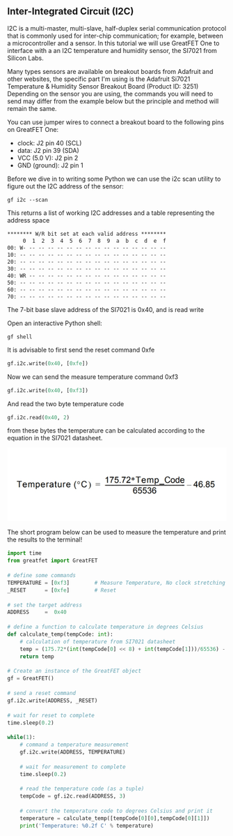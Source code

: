 ## Inter-Integrated Circuit (I2C)

I2C is a multi-master, multi-slave, half-duplex serial communication protocol that is commonly used for
inter-chip communication; for example, between a microcontroller and a sensor. In this tutorial we will use GreatFET One to interface with a
an I2C temperature and humidity sensor, the SI7021 from Silicon Labs.

Many types sensors are available on breakout boards from Adafruit and other websites, the specific part I'm using is the Adafruit Si7021 Temperature & Humidity Sensor Breakout Board
(Product ID: 3251) Depending on the sensor you are using, the commands you will need to send may differ from the example below but the principle and method will remain the same. 

You can use jumper wires to connect a breakout board to the following pins on GreatFET One:

* clock: J2 pin 40 (SCL)
* data: J2 pin 39 (SDA)
* VCC (5.0 V): J2 pin 2
* GND (ground): J2 pin 1

Before we dive in to writing some Python we can use the i2c scan utility to figure out the I2C address of the sensor:

```terminal
gf i2c --scan
```

This returns a list of working I2C addresses and a table representing the address space

```terminal
******** W/R bit set at each valid address ********
     0  1  2  3  4  5  6  7  8  9  a  b  c  d  e  f
00: W- -- -- -- -- -- -- -- -- -- -- -- -- -- -- --
10: -- -- -- -- -- -- -- -- -- -- -- -- -- -- -- --
20: -- -- -- -- -- -- -- -- -- -- -- -- -- -- -- --
30: -- -- -- -- -- -- -- -- -- -- -- -- -- -- -- --
40: WR -- -- -- -- -- -- -- -- -- -- -- -- -- -- --
50: -- -- -- -- -- -- -- -- -- -- -- -- -- -- -- --
60: -- -- -- -- -- -- -- -- -- -- -- -- -- -- -- --
70: -- -- -- -- -- -- -- -- -- -- -- -- -- -- -- --
```
The 7-bit base slave address of the SI7021 is 0x40, and is read write

Open an interactive Python shell:

```terminal
gf shell
```
It is advisable to first send the reset command 0xfe

```python
gf.i2c.write(0x40, [0xfe])
```
Now we can send the measure temperature command 0xf3

```python
gf.i2c.write(0x40, [0xf3])
```
And read the two byte temperature code

```python
gf.i2c.read(0x40, 2)
```

from these bytes the temperature can be calculated according to the equation in the SI7021 datasheet.

![temperature_equation](images/i2c_tutorial_equation.jpg)

The short program below can be used to measure the temperature and print the results to the terminal!

```python
import time
from greatfet import GreatFET

# define some commands
TEMPERATURE = [0xf3]		# Measure Temperature, No clock stretching
_RESET 		= [0xfe]	    # Reset

# set the target address 
ADDRESS     =  0x40

# define a function to calculate temperature in degrees Celsius
def calculate_temp(tempCode: int):
    # calculation of temperature from SI7021 datasheet
    temp = (175.72*(int(tempCode[0] << 8) + int(tempCode[1]))/65536) - 46.85
    return temp

# Create an instance of the GreatFET object
gf = GreatFET()

# send a reset command
gf.i2c.write(ADDRESS, _RESET)

# wait for reset to complete
time.sleep(0.2)

while(1):
    # command a temperature measurement
    gf.i2c.write(ADDRESS, TEMPERATURE)

    # wait for measurement to complete
    time.sleep(0.2)

    # read the temperature code (as a tuple)
    tempCode = gf.i2c.read(ADDRESS, 3)

    # convert the temperature code to degrees Celsius and print it
    temperature = calculate_temp([tempCode[0][0],tempCode[0][1]])
    print('Temperature: %0.2f C' % temperature)
```
